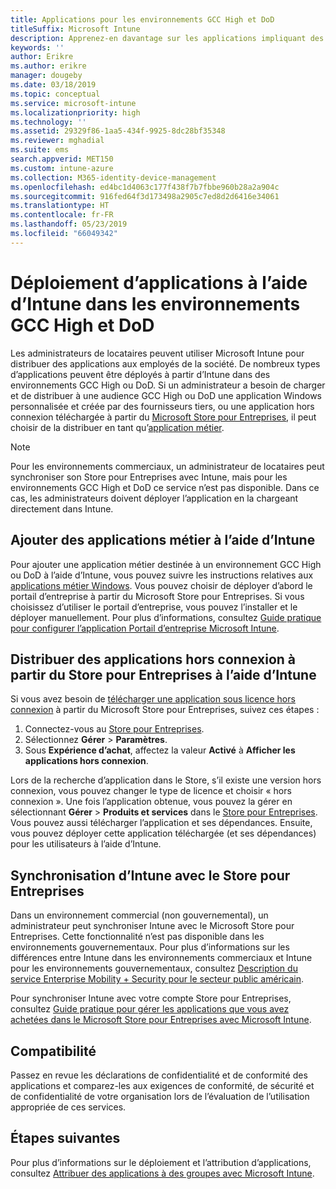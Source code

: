 ```yaml
---
title: Applications pour les environnements GCC High et DoD
titleSuffix: Microsoft Intune
description: Apprenez-en davantage sur les applications impliquant des environnements GCC High et DoD à l’aide de Microsoft Intune.
keywords: ''
author: Erikre
ms.author: erikre
manager: dougeby
ms.date: 03/18/2019
ms.topic: conceptual
ms.service: microsoft-intune
ms.localizationpriority: high
ms.technology: ''
ms.assetid: 29329f86-1aa5-434f-9925-8dc28bf35348
ms.reviewer: mghadial
ms.suite: ems
search.appverid: MET150
ms.custom: intune-azure
ms.collection: M365-identity-device-management
ms.openlocfilehash: ed4bc1d4063c177f438f7b7fbbe960b28a2a904c
ms.sourcegitcommit: 916fed64f3d173498a2905c7ed8d2d6416e34061
ms.translationtype: HT
ms.contentlocale: fr-FR
ms.lasthandoff: 05/23/2019
ms.locfileid: "66049342"
---
```

# <a name="deploying-apps-using-intune-on-the-gcc-high-and-dod-environments"></a>Déploiement d’applications à l’aide d’Intune dans les environnements GCC High et DoD 

Les administrateurs de locataires peuvent utiliser Microsoft Intune pour distribuer des applications aux employés de la société. De nombreux types d’applications peuvent être déployés à partir d’Intune dans des environnements GCC High ou DoD. Si un administrateur a besoin de charger et de distribuer à une audience GCC High ou DoD une application Windows personnalisée et créée par des fournisseurs tiers, ou une application hors connexion téléchargée à partir du [Microsoft Store pour Entreprises](https://businessstore.microsoft.com/store), il peut choisir de la distribuer en tant qu’[application métier](apps-add.md#app-types-in-microsoft-intune).  

> [!NOTE]
> Pour les environnements commerciaux, un administrateur de locataires peut synchroniser son Store pour Entreprises avec Intune, mais pour les environnements GCC High et DoD ce service n’est pas disponible. Dans ce cas, les administrateurs doivent déployer l’application en la chargeant directement dans Intune.  

## <a name="add-line-of-business-apps-using-intune"></a>Ajouter des applications métier à l’aide d’Intune 

Pour ajouter une application métier destinée à un environnement GCC High ou DoD à l’aide d’Intune, vous pouvez suivre les instructions relatives aux [applications métier Windows](lob-apps-windows.md). Vous pouvez choisir de déployer d’abord le portail d’entreprise à partir du Microsoft Store pour Entreprises. Si vous choisissez d’utiliser le portail d’entreprise, vous pouvez l’installer et le déployer manuellement. Pour plus d’informations, consultez [Guide pratique pour configurer l’application Portail d’entreprise Microsoft Intune](company-portal-app.md). 

## <a name="distribute-offline-apps-from-the-store-for-business-using-intune"></a>Distribuer des applications hors connexion à partir du Store pour Entreprises à l’aide d’Intune  

Si vous avez besoin de [télécharger une application sous licence hors connexion](https://docs.microsoft.com/microsoft-store/distribute-offline-apps#download-an-offline-licensed-app) à partir du Microsoft Store pour Entreprises, suivez ces étapes : 

1. Connectez-vous au [Store pour Entreprises](https://businessstore.microsoft.com/).
2. Sélectionnez **Gérer** > **Paramètres**.
3. Sous **Expérience d’achat**, affectez la valeur **Activé** à **Afficher les applications hors connexion**.

Lors de la recherche d’application dans le Store, s’il existe une version hors connexion, vous pouvez changer le type de licence et choisir « hors connexion ». Une fois l’application obtenue, vous pouvez la gérer en sélectionnant **Gérer** > **Produits et services** dans le [Store pour Entreprises](https://businessstore.microsoft.com/). Vous pouvez aussi télécharger l’application et ses dépendances. Ensuite, vous pouvez déployer cette application téléchargée (et ses dépendances) pour les utilisateurs à l’aide d’Intune.  

## <a name="syncing-intune-to-the-store-for-business"></a>Synchronisation d’Intune avec le Store pour Entreprises 

Dans un environnement commercial (non gouvernemental), un administrateur peut synchroniser Intune avec le Microsoft Store pour Entreprises. Cette fonctionnalité n’est pas disponible dans les environnements gouvernementaux. Pour plus d’informations sur les différences entre Intune dans les environnements commerciaux et Intune pour les environnements gouvernementaux, consultez [Description du service Enterprise Mobility + Security pour le secteur public américain](https://docs.microsoft.com/enterprise-mobility-security/solutions/ems-govt-service-description).  

Pour synchroniser Intune avec votre compte Store pour Entreprises, consultez [Guide pratique pour gérer les applications que vous avez achetées dans le Microsoft Store pour Entreprises avec Microsoft Intune](windows-store-for-business.md).  

## <a name="compliance"></a>Compatibilité 

Passez en revue les déclarations de confidentialité et de conformité des applications et comparez-les aux exigences de conformité, de sécurité et de confidentialité de votre organisation lors de l’évaluation de l’utilisation appropriée de ces services.   

## <a name="next-steps"></a>Étapes suivantes

Pour plus d’informations sur le déploiement et l’attribution d’applications, consultez [Attribuer des applications à des groupes avec Microsoft Intune](apps-deploy.md).

 
